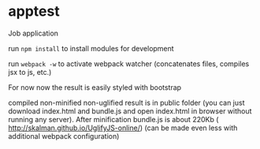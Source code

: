 # apptest
Job application

run `npm install` to install modules for development

run `webpack -w` to activate webpack watcher (concatenates files, compiles jsx to js, etc.)

For now now the result is easily styled with bootstrap

compiled non-minified non-uglified result is in public folder (you can just download index.html and bundle.js and open index.html in browser without running any server). After minification bundle.js is about 220Kb ( http://skalman.github.io/UglifyJS-online/) (can be made even less with additional webpack configuration)
